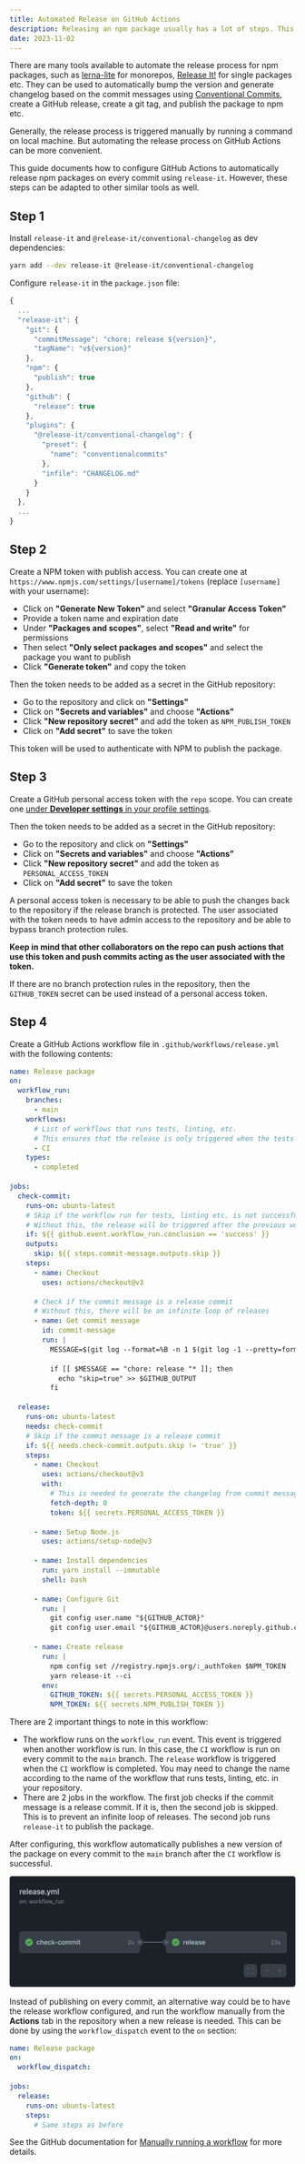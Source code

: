 ```yaml
---
title: Automated Release on GitHub Actions
description: Releasing an npm package usually has a lot of steps. This is a guide to setting up automated releases for npm packages on GitHub Actions using release-it.
date: 2023-11-02
---
```


There are many tools available to automate the release process for npm packages, such as [lerna-lite](https://github.com/lerna-lite/lerna-lite) for monorepos, [Release It!](https://github.com/release-it/release-it) for single packages etc. They can be used to automatically bump the version and generate changelog based on the commit messages using [Conventional Commits](https://www.conventionalcommits.org/en/v1.0.0/), create a GitHub release, create a git tag, and publish the package to npm etc.

Generally, the release process is triggered manually by running a command on local machine. But automating the release process on GitHub Actions can be more convenient.

This guide documents how to configure GitHub Actions to automatically release npm packages on every commit using `release-it`. However, these steps can be adapted to other similar tools as well.

## Step 1

Install `release-it` and `@release-it/conventional-changelog` as dev dependencies:

```bash
yarn add --dev release-it @release-it/conventional-changelog
```

Configure `release-it` in the `package.json` file:

```js title="package.json"
{
  ...
  "release-it": {
    "git": {
      "commitMessage": "chore: release ${version}",
      "tagName": "v${version}"
    },
    "npm": {
      "publish": true
    },
    "github": {
      "release": true
    },
    "plugins": {
      "@release-it/conventional-changelog": {
        "preset": {
          "name": "conventionalcommits"
        },
        "infile": "CHANGELOG.md"
      }
    }
  },
  ...
}
```

## Step 2

Create a NPM token with publish access. You can create one at `https://www.npmjs.com/settings/[username]/tokens` (replace `[username]` with your username):

- Click on **"Generate New Token"** and select **"Granular Access Token"**
- Provide a token name and expiration date
- Under **"Packages and scopes"**, select **"Read and write"** for permissions
- Then select **"Only select packages and scopes"** and select the package you want to publish
- Click **"Generate token"** and copy the token

Then the token needs to be added as a secret in the GitHub repository:

- Go to the repository and click on **"Settings"**
- Click on **"Secrets and variables"** and choose **"Actions"**
- Click **"New repository secret"** and add the token as `NPM_PUBLISH_TOKEN`
- Click on **"Add secret"** to save the token

This token will be used to authenticate with NPM to publish the package.

## Step 3

Create a GitHub personal access token with the `repo` scope. You can create one [under **Developer settings** in your profile settings](https://github.com/settings/tokens/new?scopes=repo&description=release-it).

Then the token needs to be added as a secret in the GitHub repository:

- Go to the repository and click on **"Settings"**
- Click on **"Secrets and variables"** and choose **"Actions"**
- Click **"New repository secret"** and add the token as `PERSONAL_ACCESS_TOKEN`
- Click on **"Add secret"** to save the token

A personal access token is necessary to be able to push the changes back to the repository if the release branch is protected. The user associated with the token needs to have admin access to the repository and be able to bypass branch protection rules.

**Keep in mind that other collaborators on the repo can push actions that use this token and push commits acting as the user associated with the token.**

If there are no branch protection rules in the repository, then the `GITHUB_TOKEN` secret can be used instead of a personal access token.

## Step 4

Create a GitHub Actions workflow file in `.github/workflows/release.yml` with the following contents:

```yml title=".github/workflows/release.yml"
name: Release package
on:
  workflow_run:
    branches:
      - main
    workflows:
      # List of workflows that runs tests, linting, etc.
      # This ensures that the release is only triggered when the tests pass.
      - CI
    types:
      - completed

jobs:
  check-commit:
    runs-on: ubuntu-latest
    # Skip if the workflow run for tests, linting etc. is not successful
    # Without this, the release will be triggered after the previous workflow run even if it failed.
    if: ${{ github.event.workflow_run.conclusion == 'success' }}
    outputs:
      skip: ${{ steps.commit-message.outputs.skip }}
    steps:
      - name: Checkout
        uses: actions/checkout@v3

      # Check if the commit message is a release commit
      # Without this, there will be an infinite loop of releases
      - name: Get commit message
        id: commit-message
        run: |
          MESSAGE=$(git log --format=%B -n 1 $(git log -1 --pretty=format:"%h"))

          if [[ $MESSAGE == "chore: release "* ]]; then
            echo "skip=true" >> $GITHUB_OUTPUT
          fi

  release:
    runs-on: ubuntu-latest
    needs: check-commit
    # Skip if the commit message is a release commit
    if: ${{ needs.check-commit.outputs.skip != 'true' }}
    steps:
      - name: Checkout
        uses: actions/checkout@v3
        with:
          # This is needed to generate the changelog from commit messages
          fetch-depth: 0
          token: ${{ secrets.PERSONAL_ACCESS_TOKEN }}

      - name: Setup Node.js
        uses: actions/setup-node@v3

      - name: Install dependencies
        run: yarn install --immutable
        shell: bash

      - name: Configure Git
        run: |
          git config user.name "${GITHUB_ACTOR}"
          git config user.email "${GITHUB_ACTOR}@users.noreply.github.com"

      - name: Create release
        run: |
          npm config set //registry.npmjs.org/:_authToken $NPM_TOKEN
          yarn release-it --ci
        env:
          GITHUB_TOKEN: ${{ secrets.PERSONAL_ACCESS_TOKEN }}
          NPM_TOKEN: ${{ secrets.NPM_PUBLISH_TOKEN }}
```

There are 2 important things to note in this workflow:

- The workflow runs on the `workflow_run` event. This event is triggered when another workflow is run. In this case, the `CI` workflow is run on every commit to the `main` branch. The `release` workflow is triggered when the `CI` workflow is completed. You may need to change the name according to the name of the workflow that runs tests, linting, etc. in your repository.
- There are 2 jobs in the workflow. The first job checks if the commit message is a release commit. If it is, then the second job is skipped. This is to prevent an infinite loop of releases. The second job runs `release-it` to publish the package.

After configuring, this workflow automatically publishes a new version of the package on every commit to the `main` branch after the `CI` workflow is successful.

![Release workflow](./release-workflow.png)

Instead of publishing on every commit, an alternative way could be to have the release workflow configured, and run the workflow manually from the **Actions** tab in the repository when a new release is needed. This can be done by using the `workflow_dispatch` event to the `on` section:

```yml title=".github/workflows/release.yml"
name: Release package
on:
  workflow_dispatch:

jobs:
  release:
    runs-on: ubuntu-latest
    steps:
      # Same steps as before
```

See the GitHub documentation for [Manually running a workflow](https://docs.github.com/en/actions/using-workflows/manually-running-a-workflow) for more details.
